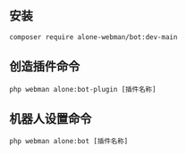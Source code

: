 ## 安装

```text
composer require alone-webman/bot:dev-main
```

## 创造插件命令

```
php webman alone:bot-plugin [插件名称]
```

## 机器人设置命令

```
php webman alone:bot [插件名称]
```